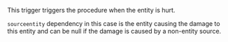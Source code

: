 This trigger triggers the procedure when the entity is hurt.

`sourceentity` dependency in this case is the entity causing the damage to this entity and can be null
if the damage is caused by a non-entity source.
